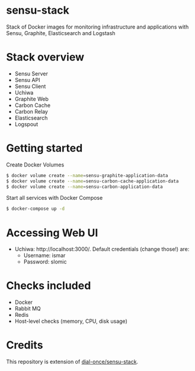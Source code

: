 # sensu-stack
Stack of Docker images for monitoring infrastructure and applications with Sensu, Graphite, Elasticsearch and Logstash

# Stack overview
- Sensu Server
- Sensu API
- Sensu Client
- Uchiwa
- Graphite Web
- Carbon Cache
- Carbon Relay
- Elasticsearch
- Logspout

# Getting started

Create Docker Volumes
```bash
$ docker volume create --name=sensu-graphite-application-data
$ docker volume create --name=sensu-carbon-cache-application-data
$ docker volume create --name=sensu-carbon-application-data
```

Start all services with Docker Compose
```bash
$ docker-compose up -d
```

# Accessing Web UI
- Uchiwa: http://localhost:3000/. Default credentials (change those!) are:
    - Username: ismar
    - Password: slomic
    
# Checks included
- Docker
- Rabbit MQ
- Redis
- Host-level checks (memory, CPU, disk usage)

# Credits
This repository is extension of [dial-once/sensu-stack](https://github.com/dial-once/sensu-stack). 
